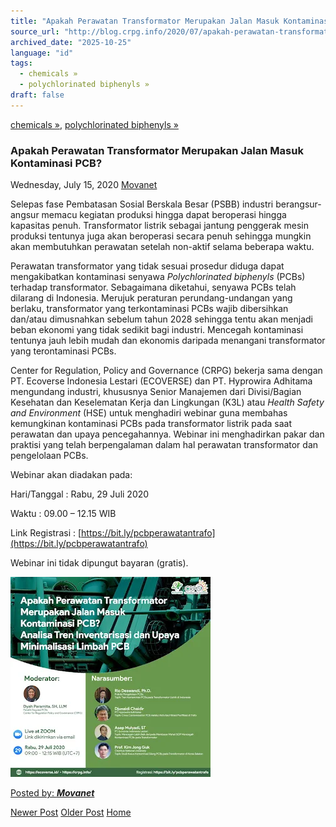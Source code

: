 ```yaml
---
title: "Apakah Perawatan Transformator Merupakan Jalan Masuk Kontaminasi PCB? | Center for Regulation, Policy and Governance (CRPG)"
source_url: "http://blog.crpg.info/2020/07/apakah-perawatan-transformator.html"
archived_date: "2025-10-25"
language: "id"
tags:
  - chemicals »
  - polychlorinated biphenyls »
draft: false
---
```


[chemicals »](http://blog.crpg.info/search/label/chemicals), [polychlorinated biphenyls »](http://blog.crpg.info/search/label/polychlorinated%20biphenyls)

###  Apakah Perawatan Transformator Merupakan Jalan Masuk Kontaminasi PCB? 

Wednesday, July 15, 2020  [ Movanet ](https://www.blogger.com/profile/10356608562678830076 "author profile")

Selepas fase Pembatasan Sosial Berskala Besar (PSBB) industri berangsur-angsur memacu kegiatan produksi hingga dapat beroperasi hingga kapasitas penuh. Transformator listrik sebagai jantung penggerak mesin produksi tentunya juga akan beroperasi secara penuh sehingga mungkin akan membutuhkan perawatan setelah non-aktif selama beberapa waktu. 

Perawatan transformator yang tidak sesuai prosedur diduga dapat mengakibatkan kontaminasi senyawa _Polychlorinated biphenyls_ (PCBs) terhadap transformator. Sebagaimana diketahui, senyawa PCBs telah dilarang di Indonesia. Merujuk peraturan perundang-undangan yang berlaku, transformator yang terkontaminasi PCBs wajib dibersihkan dan/atau dimusnahkan sebelum tahun 2028 sehingga tentu akan menjadi beban ekonomi yang tidak sedikit bagi industri. Mencegah kontaminasi tentunya jauh lebih mudah dan ekonomis daripada menangani transformator yang terontaminasi PCBs.

Center for Regulation, Policy and Governance (CRPG) bekerja sama dengan PT. Ecoverse Indonesia Lestari (ECOVERSE) dan PT. Hyprowira Adhitama mengundang industri, khususnya Senior Manajemen dari Divisi/Bagian Kesehatan dan Keselematan Kerja dan Lingkungan (K3L) atau _Health Safety and Environment_ (HSE) untuk menghadiri webinar guna membahas kemungkinan kontaminasi PCBs pada transformator listrik pada saat perawatan dan upaya pencegahannya. Webinar ini menghadirkan pakar dan praktisi yang telah berpengalaman dalam hal perawatan transformator dan pengelolaan PCBs. 

Webinar akan diadakan pada:

Hari/Tanggal : Rabu, 29 Juli 2020

Waktu : 09.00 – 12.15 WIB

Link Registrasi : [https://bit.ly/pcbperawatantrafo](https://bit.ly/pcbperawatantrafo)  
  
Webinar ini tidak dipungut bayaran (gratis).   
  


[![](/assets/images/asset_00018_Pamflet_Zoom_1.jpg)](https://blogger.googleusercontent.com/img/b/R29vZ2xl/AVvXsEhLmvQdPppxi9YjY0DU_1kEG-PzptgPtsSSgNre9okRTfTNXt0iBqspw7Au4UcDTGriDy2gbSIyatERq8R6wwjwo58eQ_gYWG_ouzLLBQA8iSRgsPTbI_19kCiD7O1vh1jcMrGLs0uIi_E/s1600/Pamflet+Zoom+1.jpg)

[ Posted by: _**Movanet**_ ](https://www.blogger.com/profile/10356608562678830076 "author profile")

[ ](https://www.blogger.com/email-post/1800407982648215581/7463942148604133248 "Email Post") [ ](https://www.blogger.com/post-edit.g?blogID=1800407982648215581&postID=7463942148604133248&from=pencil "Edit Post")

[Newer Post](http://blog.crpg.info/2020/08/risk-based-approach-in-job-creation.html "Newer Post") [Older Post](http://blog.crpg.info/2019/06/jalan-rekonsiliasi-ahy.html "Older Post") [Home](http://blog.crpg.info/)
